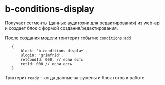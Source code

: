 # b-conditions-display

Получает сегменты (данные аудитории для редактирования) из web-api и
создает блок с формой создания/редактирования.

После создания модели триггерит событие `conditions:add`

```
   {
       block: 'b-conditions-display',
       ulogin: 'grimfrid',
       retCondId: 000, // если есть
       retId: 000 // если есть
   }
```

Триггерит `ready` - когда данные загружены и блок готов к работе

